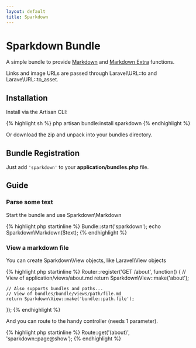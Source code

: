 ```yaml
---
layout: default
title: Sparkdown
---
```


# Sparkdown Bundle

A simple bundle to provide [Markdown](http://daringfireball.net/projects/markdown/) and [Markdown Extra](http://michelf.com/projects/php-markdown/) functions.

Links and image URLs are passed through Laravel\URL::to and Larave\URL::to_asset.

## Installation

Install via the Artisan CLI:

{% highlight sh %}
php artisan bundle:install sparkdown
{% endhighlight %}


Or download the zip and unpack into your bundles directory.

## Bundle Registration

Just add `'sparkdown'` to your **application/bundles.php** file.

## Guide

### Parse some text

Start the bundle and use Sparkdown\Markdown

{% highlight php startinline %}
Bundle::start('sparkdown');
echo Sparkdown\Markdown($text);
{% endhighlight %}

### View a markdown file

You can create Sparkdown\View objects, like Laravel\View objects

{% highlight php startinline %}
Router::register('GET /about', function()
{
	// View of application/views/about.md
	return Sparkdown\View::make('about');

	// Also supports bundles and paths...
	// View of bundles/bundle/views/path/file.md
	return Sparkdown\View::make('bundle::path.file');
});
{% endhighlight %}

And you can route to the handy controller (needs 1 parameter).

{% highlight php startinline %}
Route::get('(about)', 'sparkdown::page@show');
{% endhighlight %}
